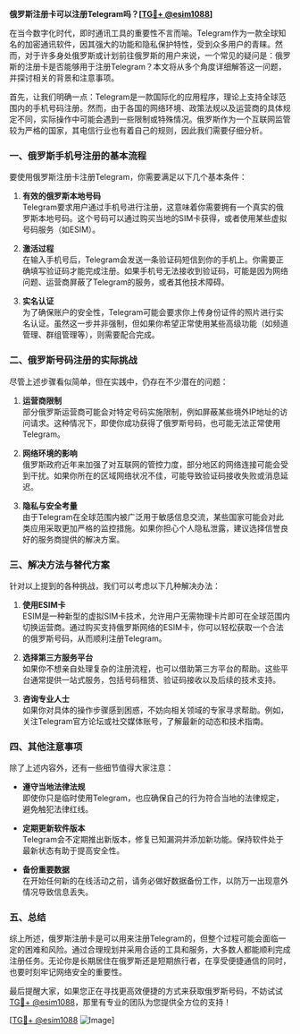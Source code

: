 **俄罗斯注册卡可以注册Telegram吗？[[TG💪+ @esim1088](https://t.me/s/esim1088)]**

在当今数字化时代，即时通讯工具的重要性不言而喻。Telegram作为一款全球知名的加密通讯软件，因其强大的功能和隐私保护特性，受到众多用户的青睐。然而，对于许多身处俄罗斯或计划前往俄罗斯的用户来说，一个常见的疑问是：俄罗斯的注册卡是否能够用于注册Telegram？本文将从多个角度详细解答这一问题，并探讨相关的背景和注意事项。

首先，让我们明确一点：Telegram是一款国际化的应用程序，理论上支持全球范围内的手机号码注册。然而，由于各国的网络环境、政策法规以及运营商的具体规定不同，实际操作中可能会遇到一些限制或特殊情况。俄罗斯作为一个互联网监管较为严格的国家，其电信行业也有着自己的规则，因此我们需要仔细分析。

### 一、俄罗斯手机号注册的基本流程

要使用俄罗斯注册卡注册Telegram，你需要满足以下几个基本条件：

1. **有效的俄罗斯本地号码**  
   Telegram要求用户通过手机号进行注册，这意味着你需要拥有一个真实的俄罗斯本地号码。这个号码可以通过购买当地的SIM卡获得，或者使用某些虚拟号码服务（如ESIM）。

2. **激活过程**  
   在输入手机号后，Telegram会发送一条验证码短信到你的手机上。你需要正确填写验证码才能完成注册。如果手机号无法接收到验证码，可能是因为网络问题、运营商屏蔽了Telegram的服务，或者其他技术障碍。

3. **实名认证**  
   为了确保账户的安全性，Telegram可能会要求你上传身份证件的照片进行实名认证。虽然这一步并非强制，但如果你希望正常使用某些高级功能（如频道管理、群组管理等），则需要配合完成。

### 二、俄罗斯号码注册的实际挑战

尽管上述步骤看似简单，但在实践中，仍存在不少潜在的问题：

1. **运营商限制**  
   部分俄罗斯运营商可能会对特定号码实施限制，例如屏蔽某些境外IP地址的访问请求。这种情况下，即使你成功获得了俄罗斯号码，也可能无法正常使用Telegram。

2. **网络环境的影响**  
   俄罗斯政府近年来加强了对互联网的管控力度，部分地区的网络连接可能会受到干扰。如果你所在的区域网络状况不佳，可能导致验证码接收失败或消息延迟。

3. **隐私与安全考量**  
   由于Telegram在全球范围内被广泛用于敏感信息交流，某些国家可能会对此类应用采取更加严格的监控措施。如果你担心个人隐私泄露，建议选择信誉良好的服务商提供的解决方案。

### 三、解决方法与替代方案

针对以上提到的各种挑战，我们可以考虑以下几种解决办法：

1. **使用ESIM卡**  
   ESIM是一种新型的虚拟SIM卡技术，允许用户无需物理卡片即可在全球范围内切换运营商。通过购买支持俄罗斯网络的ESIM卡，你可以轻松获取一个合法的俄罗斯号码，从而顺利注册Telegram。

2. **选择第三方服务平台**  
   如果你不想亲自处理复杂的注册流程，也可以借助第三方平台的帮助。这些平台通常提供一站式服务，包括号码租赁、验证码接收以及后续的技术支持。

3. **咨询专业人士**  
   如果你对具体的操作步骤感到困惑，不妨向相关领域的专家寻求帮助。例如，关注Telegram官方论坛或社交媒体账号，了解最新的动态和技术指南。

### 四、其他注意事项

除了上述内容外，还有一些细节值得大家注意：

- **遵守当地法律法规**  
  即使你只是临时使用Telegram，也应确保自己的行为符合当地的法律规定，避免触犯法律红线。

- **定期更新软件版本**  
  Telegram会不定期推出新版本，修复已知漏洞并添加新功能。保持软件处于最新状态有助于提高安全性。

- **备份重要数据**  
  在开始任何新的在线活动之前，请务必做好数据备份工作，以防万一出现意外情况导致信息丢失。

### 五、总结

综上所述，俄罗斯注册卡是可以用来注册Telegram的，但整个过程可能会面临一定的困难和风险。通过合理规划并采用合适的工具和服务，大多数人都能顺利完成注册任务。无论你是长期居住在俄罗斯还是短期旅行者，在享受便捷通信的同时，也要时刻牢记网络安全的重要性。

最后提醒大家，如果您正在寻找更高效便捷的方式来获取俄罗斯号码，不妨试试[TG💪+ @esim1088](https://t.me/s/esim1088)，那里有专业的团队为您提供全方位的支持！

[[TG💪+ @esim1088](https://t.me/s/esim1088) ![Image](https://i.postimg.cc/4NQfJmqS/Snipaste-2025-05-13-00-14-12.png)]